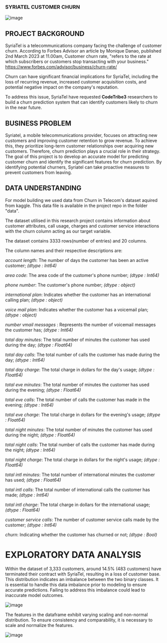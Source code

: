 ### SYRIATEL CUSTOMER CHURN
![image](https://github.com/Muthoni-Kahura/Customer_Churn_Prediction_model_by_CodeTribe3/assets/128212536/718bce74-01a3-4c18-903d-c7a8bdb1aa9c)

## PROJECT BACKGROUND

SyriaTel is a telecommunications company facing the challenge of customer churn.
According to Forbes Advisor an article by Monique Danao, published 2nd March 2023 at 11.00am, Customer churn rate, "refers to the rate at which subscribers or customers stop transacting with your business." https://www.forbes.com/advisor/business/churn-rate/

Churn can have significant financial implications for SyriaTel, including the loss of recurring revenue, increased customer acquisition costs, and potential negative impact on the company's reputation.

To address this issue, SyriaTel have requested **CodeTribe3** researchers to build a churn prediction system that can identify customers likely to churn in the near future.

## BUSINESS PROBLEM

Syriatel, a mobile telecommunications provider, focuses on attracting new customers and improving customer retention to grow revenue. To achieve this, they prioritize long-term customer relationships over acquiring new customers. Therefore, churn prediction plays a crucial role in their strategy. The goal of this project is to develop an accurate model for predicting customer churn and identify the significant features for churn prediction. By identifying potential churners, Syriatel can take proactive measures to prevent customers from leaving.

## DATA UNDERSTANDING

For model building we used data from Churn in Telecom's dataset aquired from kaggle. This data file is available in the project repo in the folder "data".

The dataset utilised in this research project contains information about customer attributes, call usage, charges and customer service interactions with the churn column acting as our target variable.

The dataset contains 3333 rows(number of entries) and 20 columns.

The column names and their respective descriptions are:

_account length_: The number of days the customer has been an active customer; _(dtype : Int64)_

_area code_: The area code of the customer's phone number; _(dtype : Int64)_

_phone number_: The customer's phone number; _(dtype : object)_

_international plan_: Indicates whether the customer has an international calling plan; _(dtype : object)_

_voice mail plan_: Indicates whether the customer has a voicemail plan; _(dtype : object)_

_number vmail messages_ : Represents the number of voicemail messages the customer has; _(dtype : Int64)_

_total day minutes_: The total number of minutes the customer has used during the day; _(dtype : Float64)_

_total day calls_: The total number of calls the customer has made during the day; _(dtype : Int64)_

_total day charge_: The total charge in dollars for the day's usage; _(dtype : Float64)_

_total eve minutes_: The total number of minutes the customer has used during the evening; _(dtype : Float64)_

_total eve calls_: The total number of calls the customer has made in the evening; _(dtype : Int64)_

_total eve charge_: The total charge in dollars for the evening's usage; _(dtype : Float64)_

_total night minutes_: The total number of minutes the customer has used during the night; _(dtype : Float64)_

_total night calls_: The total number of calls the customer has made during the night; _(dtype : Int64)_

_total night charge_: The total charge in dollars for the night's usage; _(dtype : Float64)_

_total intl minutes_: The total number of international minutes the customer has used; _(dtype : Float64)_

_total intl calls_: The total number of international calls the customer has made; _(dtype : Int64)_

_total intl charge_: The total charge in dollars for the international usage; _(dtype : Float64)_

_customer service calls_: The number of customer service calls made by the customer; _(dtype : Int64)_

_churn_: Indicating whether the customer has churned or not; _(dtype : Bool)_

# EXPLORATORY DATA ANALYSIS

Within the dataset of 3,333 customers, around 14.5% (483 customers) have terminated their contract with SyriaTel, resulting in a loss of customer base. This distribution indicates an imbalance between the two binary classes. It is essential to handle this data imbalance prior to modeling to ensure accurate predictions. Failing to address this imbalance could lead to inaccurate model outcomes.

![image](https://github.com/Muthoni-Kahura/Customer_Churn_Prediction_model_by_CodeTribe3/assets/128212536/850341cc-3230-445d-8ef3-8037327b95f5)

The features in the dataframe exhibit varying scaling and non-normal distribution. To ensure consistency and comparability, it is necessary to scale and normalize the features.

![image](https://github.com/Muthoni-Kahura/Customer_Churn_Prediction_model_by_CodeTribe3/assets/128212536/f7936dca-26d7-4671-a49e-8fadf4fee853)





